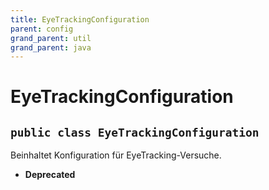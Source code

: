 ```yaml
---
title: EyeTrackingConfiguration
parent: config
grand_parent: util
grand_parent: java
---
```


# EyeTrackingConfiguration


## `public class EyeTrackingConfiguration`

Beinhaltet Konfiguration für EyeTracking-Versuche.

 * **Deprecated**
